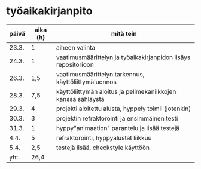# työaikakirjanpito
| päivä | aika (h) | mitä tein |
|-------|----------|-----------|
|23.3.  | 1        | aiheen valinta | 
|24.3.  | 1        | vaatimusmäärittelyn ja työaikakirjanpidon lisäys repositorioon |
|26.3.  | 1,5      | vaatimusmäärittelyn tarkennus, käyttöliittymäluonnos |
|28.3.  | 7,5      | käyttöliittymän aloitus ja pelimekaniikkojen kanssa sähläystä |
|29.3.  | 4        | projekti aloitettu alusta, hyppely toimii (jotenkin) |
|30.3.  | 3        | projektin refraktorointi ja ensimmäinen testi |
|31.3.  | 1        | hyppy"animaation" parantelu ja lisää testejä |
|4.4.   | 5        | refraktorointi, hyppyalustat liikkuu |
|5.4.   | 2,5      | testejä lisää, checkstyle käyttöön |
|yht.   | 26,4     |